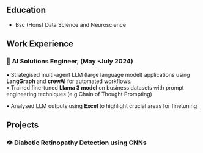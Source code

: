 ## Education
- Bsc (Hons) Data Science and Neuroscience

  
## Work Experience
 ### 🤖 AI Solutions Engineer, (May -July 2024) 
 • Strategised multi-agent LLM (large language model) applications using **LangGraph** and **crewAI** for automated 
workflows.  
 • Trained fine-tuned **Llama 3 model** on business datasets with prompt engineering techniques (e.g Chain of Thought 
Prompting) 

 • Analysed LLM outputs using **Excel** to highlight crucial areas for finetuning 
 
 
 ## Projects
  ### 👁 Diabetic Retinopathy Detection using CNNs

